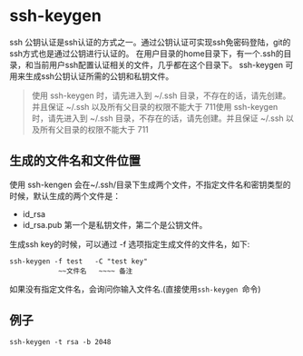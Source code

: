 # ssh-keygen 

ssh 公钥认证是ssh认证的方式之一。通过公钥认证可实现ssh免密码登陆，git的ssh方式也是通过公钥进行认证的。
在用户目录的home目录下，有一个.ssh的目录，和当前用户ssh配置认证相关的文件，几乎都在这个目录下。
ssh-keygen 可用来生成ssh公钥认证所需的公钥和私钥文件。

> 使用 ssh-keygen 时，请先进入到 ~/.ssh 目录，不存在的话，请先创建。并且保证 ~/.ssh 以及所有父目录的权限不能大于 711使用 ssh-keygen 时，请先进入到 ~/.ssh 目录，不存在的话，请先创建。并且保证 ~/.ssh 以及所有父目录的权限不能大于 711

## 生成的文件名和文件位置


使用 ssh-kengen 会在~/.ssh/目录下生成两个文件，不指定文件名和密钥类型的时候，默认生成的两个文件是：

* id_rsa
* id_rsa.pub
第一个是私钥文件，第二个是公钥文件。

生成ssh key的时候，可以通过 -f 选项指定生成文件的文件名，如下:

```
ssh-keygen -f test   -C "test key"
            ~~文件名   ~~~~ 备注
```

如果没有指定文件名，会询问你输入文件名.(直接使用``ssh-keygen ``命令)

## 例子

```
ssh-keygen -t rsa -b 2048 
```